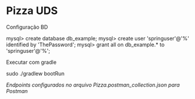 # Pizza UDS


Configuração BD

mysql> create database db_example;
mysql> create user 'springuser'@'%' identified by 'ThePassword'; 
mysql> grant all on db_example.* to 'springuser'@'%'; 

Executar com gradle

sudo ./gradlew bootRun


*Endpoints configurados no arquivo Pizza.postman_collection.json para Postman*